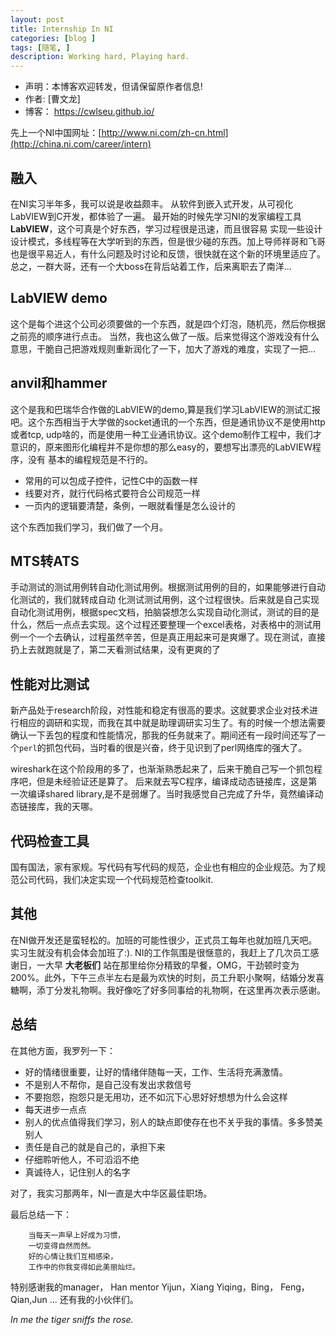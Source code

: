 ```yaml
---
layout: post
title: Internship In NI
categories: [blog ]
tags: [随笔, ]
description: Working hard, Playing hard.
---
```


- 声明：本博客欢迎转发，但请保留原作者信息!
- 作者: [曹文龙]
- 博客： <https://cwlseu.github.io/>

先上一个NI中国网址：[http://www.ni.com/zh-cn.html](http://china.ni.com/career/intern)


## 融入
在NI实习半年多，我可以说是收益颇丰。
从软件到嵌入式开发，从可视化LabVIEW到C开发，都体验了一遍。
最开始的时候先学习NI的发家编程工具**LabVIEW**，这个可真是个好东西，学习过程很是迅速，而且很容易
实现一些设计设计模式，多线程等在大学听到的东西，但是很少碰的东西。加上导师祥哥和飞哥也是很平易近人，有什么问题及时讨论和反馈，很快就在这个新的环境里适应了。
总之，一群大哥，还有一个大boss在背后站着工作，后来离职去了南洋...

## LabVIEW demo
这个是每个进这个公司必须要做的一个东西，就是四个灯泡，随机亮，然后你根据之前亮的顺序进行点击。
当然，我也这么做了一版。后来觉得这个游戏没有什么意思，干脆自己把游戏规则重新润化了一下，加大了游戏的难度，实现了一把...

## anvil和hammer
这个是我和巴瑞华合作做的LabVIEW的demo,算是我们学习LabVIEW的测试汇报吧。这个东西相当于大学做的socket通讯的一个东西，但是通讯协议不是使用http或者tcp, udp啥的，而是使用一种工业通讯协议。这个demo制作工程中，我们才意识的，原来图形化编程并不是你想的那么easy的，要想写出漂亮的LabVIEW程序，没有
基本的编程规范是不行的。

* 常用的可以包成子控件，记性C中的函数一样
* 线要对齐，就行代码格式要符合公司规范一样
* 一页内的逻辑要清楚，条例，一眼就看懂是怎么设计的

这个东西加我们学习，我们做了一个月。

## MTS转ATS
手动测试的测试用例转自动化测试用例。根据测试用例的目的，如果能够进行自动化测试的，我们就转成自动
化测试测试用例，这个过程很快。后来就是自己实现自动化测试用例，根据spec文档，拍脑袋想怎么实现自动化测试，测试的目的是什么，然后一点点去实现。这个过程还要整理一个excel表格，对表格中的测试用例一个一个去确认，过程虽然辛苦，但是真正用起来可是爽爆了。现在测试，直接扔上去就跑就是了，第二天看测试结果，没有更爽的了

## 性能对比测试
新产品处于research阶段，对性能和稳定有很高的要求。这就要求企业对技术进行相应的调研和实现，而我在其中就是助理调研实习生了。有的时候一个想法需要确认一下丢包的程度和性能情况，那我的任务就来了。期间还有一段时间还写了一个`perl`的抓包代码，当时看的很是兴奋，终于见识到了perl网络库的强大了。

wireshark在这个阶段用的多了，也渐渐熟悉起来了，后来干脆自己写一个抓包程序吧，但是未经验证还是算了。
后来就去写C程序，编译成动态链接库，这是第一次编译shared library,是不是弱爆了。当时我感觉自己完成了升华，竟然编译动态链接库，我的天哪。

## 代码检查工具
国有国法，家有家规。写代码有写代码的规范，企业也有相应的企业规范。为了规范公司代码，我们决定实现一个代码规范检查toolkit.


## 其他
在NI做开发还是蛮轻松的。加班的可能性很少，正式员工每年也就加班几天吧。实习生就没有机会体会加班了:). NI的工作氛围是很惬意的，我赶上了几次员工感谢日，一大早 **大老板们** 站在那里给你分精致的早餐，OMG，干劲顿时变为200%。此外，下午三点半左右是最为欢快的时刻，员工升职小聚啊，结婚分发喜糖啊，添丁分发礼物啊。我好像吃了好多同事给的礼物啊，在这里再次表示感谢。

## 总结
在其他方面，我罗列一下：
* 好的情绪很重要，让好的情绪伴随每一天，工作、生活将充满激情。
* 不是别人不帮你，是自己没有发出求救信号
* 不要抱怨，抱怨只是无用功，还不如沉下心思好好想想为什么会这样
* 每天进步一点点
* 别人的优点值得我们学习，别人的缺点即使存在也不关乎我的事情。多多赞美别人
* 责任是自己的就是自己的，承担下来
* 仔细聆听他人，不可滔滔不绝
* 真诚待人，记住别人的名字

对了，我实习那两年，NI一直是大中华区最佳职场。

最后总结一下：


        当每天一声早上好成为习惯，  
        一切变得自然而然。  
        好的心情让我们互相感染，    
        工作中的你我变得如此美丽灿烂。   


特别感谢我的manager， Han
mentor Yijun，Xiang
Yiqing，Bing， Feng， Qian,Jun ...
还有我的小伙伴们。

*In me the tiger sniffs the rose.*
